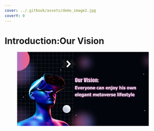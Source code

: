 ```yaml
---
cover: ../.gitbook/assets/demo_image2.jpg
coverY: 0
---
```


# Introduction:Our Vision

<figure><img src="../.gitbook/assets/page31 (1).png" alt=""><figcaption></figcaption></figure>
